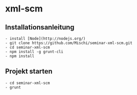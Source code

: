 xml-scm
===============================

## Installationsanleitung

	- install [Node](http://nodejs.org/)
	- git clone https://github.com/Mischi/seminar-xml-scm.git
	- cd seminar-xml-scm
	- npm install -g grunt-cli
	- npm install

## Projekt starten

	- cd seminar-xml-scm
	- grunt